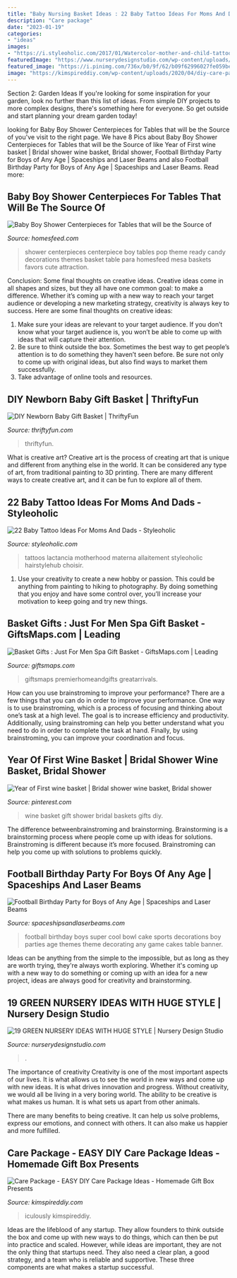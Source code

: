 ```yaml
---
title: "Baby Nursing Basket Ideas : 22 Baby Tattoo Ideas For Moms And Dads"
description: "Care package"
date: "2023-01-19"
categories:
- "ideas"
images:
- "https://i.styleoholic.com/2017/01/Watercolor-mother-and-child-tattoo-on-the-shoulder.jpg"
featuredImage: "https://www.nurserydesignstudio.com/wp-content/uploads/2017/07/green-nursery-designs-4.jpg"
featured_image: "https://i.pinimg.com/736x/b0/9f/62/b09f62996027fe059be395f3bb6b25ad.jpg"
image: "https://kimspireddiy.com/wp-content/uploads/2020/04/diy-care-package-red-2.jpg"
---
```



Section 2: Garden Ideas
If you're looking for some inspiration for your garden, look no further than this list of ideas. From simple DIY projects to more complex designs, there's something here for everyone. So get outside and start planning your dream garden today!

	

		
looking for Baby Boy Shower Centerpieces for Tables that will be the Source of you've visit to the right page. We have 8 Pics about Baby Boy Shower Centerpieces for Tables that will be the Source of like Year of First wine basket | Bridal shower wine basket, Bridal shower, Football Birthday Party for Boys of Any Age | Spaceships and Laser Beams and also Football Birthday Party for Boys of Any Age | Spaceships and Laser Beams. Read more:
		
    
## Baby Boy Shower Centerpieces For Tables That Will Be The Source Of

<img loading=lazy src="https://homesfeed.com/wp-content/uploads/2015/08/baby-boy-shower-centerpieces-for-tables-with-a-basket-of-lolypop-candy-and-soft-blue-theme-and-ready-to-pop.jpg" onerror="this.onerror=null;this.src='https://tse2.mm.bing.net/th?id=OIP.eTOXzpyeA3ch0XP-Wzv16gHaJ4&amp;pid=15.1';" alt="Baby Boy Shower Centerpieces for Tables that will be the Source of">

_Source: homesfeed.com_

>shower centerpieces centerpiece boy tables pop theme ready candy decorations themes basket table para homesfeed mesa baskets favors cute attraction. 

	

Conclusion: Some final thoughts on creative ideas.
Creative ideas come in all shapes and sizes, but they all have one common goal: to make a difference. Whether it’s coming up with a new way to reach your target audience or developing a new marketing strategy, creativity is always key to success. Here are some final thoughts on creative ideas: 
1. Make sure your ideas are relevant to your target audience. If you don’t know what your target audience is, you won’t be able to come up with ideas that will capture their attention. 
2. Be sure to think outside the box. Sometimes the best way to get people’s attention is to do something they haven’t seen before. Be sure not only to come up with original ideas, but also find ways to market them successfully. 
3. Take advantage of online tools and resources.

    
## DIY Newborn Baby Gift Basket | ThriftyFun

<img loading=lazy src="http://img.thrfun.com/img/147/343/diy_baby_boy_gift_basket_l7.jpg" onerror="this.onerror=null;this.src='https://tse3.mm.bing.net/th?id=OIP.I4TTg3kpJlv7A8JiznRHywAAAA&amp;pid=15.1';" alt="DIY Newborn Baby Gift Basket | ThriftyFun">

_Source: thriftyfun.com_

>thriftyfun. 

	

What is creative art?
Creative art is the process of creating art that is unique and different from anything else in the world. It can be considered any type of art, from traditional painting to 3D printing. There are many different ways to create creative art, and it can be fun to explore all of them.

    
## 22 Baby Tattoo Ideas For Moms And Dads - Styleoholic

<img loading=lazy src="https://i.styleoholic.com/2017/01/Watercolor-mother-and-child-tattoo-on-the-shoulder.jpg" onerror="this.onerror=null;this.src='https://tse1.mm.bing.net/th?id=OIP.VqM0R7CiYchr4yEL3VWrwQHaJ4&amp;pid=15.1';" alt="22 Baby Tattoo Ideas For Moms And Dads - Styleoholic">

_Source: styleoholic.com_

>tattoos lactancia motherhood materna allaitement styleoholic hairstylehub choisir. 

	

1. Use your creativity to create a new hobby or passion. This could be anything from painting to hiking to photography. By doing something that you enjoy and have some control over, you’ll increase your motivation to keep going and try new things.

    
## Basket Gifts : Just For Men Spa Gift Basket - GiftsMaps.com | Leading

<img loading=lazy src="https://giftsmaps.com/wp-content/uploads/2018/07/Basket-Gifts-Just-For-Men-Spa-Gift-Basket.jpg" onerror="this.onerror=null;this.src='https://tse1.mm.bing.net/th?id=OIP.nxNChDvicsy-yZ2ZJcH3PgHaHa&amp;pid=15.1';" alt="Basket Gifts : Just For Men Spa Gift Basket - GiftsMaps.com | Leading">

_Source: giftsmaps.com_

>giftsmaps premierhomeandgifts greatarrivals. 

	

How can you use brainstroming to improve your performance?
There are a few things that you can do in order to improve your performance. One way is to use brainstroming, which is a process of focusing and thinking about one’s task at a high level. The goal is to increase efficiency and productivity. Additionally, using brainstroming can help you better understand what you need to do in order to complete the task at hand. Finally, by using brainstroming, you can improve your coordination and focus.

    
## Year Of First Wine Basket | Bridal Shower Wine Basket, Bridal Shower

<img loading=lazy src="https://i.pinimg.com/736x/b0/9f/62/b09f62996027fe059be395f3bb6b25ad.jpg" onerror="this.onerror=null;this.src='https://tse1.mm.bing.net/th?id=OIP.OJWtMk5zdD9xXCRls15L1QHaF0&amp;pid=15.1';" alt="Year of First wine basket | Bridal shower wine basket, Bridal shower">

_Source: pinterest.com_

>wine basket gift shower bridal baskets gifts diy. 

	

The difference betweenbrainstroming and brainstorming.
Brainstorming is a brainstorming process where people come up with ideas for solutions. Brainstroming is different because it’s more focused. Brainstroming can help you come up with solutions to problems quickly.

    
## Football Birthday Party For Boys Of Any Age | Spaceships And Laser Beams

<img loading=lazy src="http://spaceshipsandlaserbeams.com/wp-content/uploads/2015/09/football-birthday-party-ideas-for-boys-09.jpg" onerror="this.onerror=null;this.src='https://tse3.mm.bing.net/th?id=OIP.ytXG38kXN8FNAMuKaRwL6wHaLZ&amp;pid=15.1';" alt="Football Birthday Party for Boys of Any Age | Spaceships and Laser Beams">

_Source: spaceshipsandlaserbeams.com_

>football birthday boys super cool bowl cake sports decorations boy parties age themes theme decorating any game cakes table banner. 

	

Ideas can be anything from the simple to the impossible, but as long as they are worth trying, they're always worth exploring. Whether it's coming up with a new way to do something or coming up with an idea for a new project, ideas are always good for creativity and brainstorming.

    
## 19 GREEN NURSERY IDEAS WITH HUGE STYLE | Nursery Design Studio

<img loading=lazy src="https://www.nurserydesignstudio.com/wp-content/uploads/2017/07/green-nursery-designs-4.jpg" onerror="this.onerror=null;this.src='https://tse2.mm.bing.net/th?id=OIP.slkYvGz4KXQyyPju66NbFAHaKX&amp;pid=15.1';" alt="19 GREEN NURSERY IDEAS WITH HUGE STYLE | Nursery Design Studio">

_Source: nurserydesignstudio.com_

>. 

	

The importance of creativity
Creativity is one of the most important aspects of our lives. It is what allows us to see the world in new ways and come up with new ideas. It is what drives innovation and progress.
Without creativity, we would all be living in a very boring world. The ability to be creative is what makes us human. It is what sets us apart from other animals.

There are many benefits to being creative. It can help us solve problems, express our emotions, and connect with others. It can also make us happier and more fulfilled.

    
## Care Package - EASY DIY Care Package Ideas - Homemade Gift Box Presents

<img loading=lazy src="https://kimspireddiy.com/wp-content/uploads/2020/04/diy-care-package-red-2.jpg" onerror="this.onerror=null;this.src='https://tse4.mm.bing.net/th?id=OIP.vJHL88l2ef72zyv6oqnf3wHaNM&amp;pid=15.1';" alt="Care Package - EASY DIY Care Package Ideas - Homemade Gift Box Presents">

_Source: kimspireddiy.com_

>iculously kimspireddiy. 

	

Ideas are the lifeblood of any startup. They allow founders to think outside the box and come up with new ways to do things, which can then be put into practice and scaled. However, while ideas are important, they are not the only thing that startups need. They also need a clear plan, a good strategy, and a team who is reliable and supportive. These three components are what makes a startup successful.

